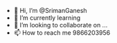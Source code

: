 - 👋 Hi, I’m @SrimanGanesh
- 🌱 I’m currently learning
- 💞️ I’m looking to collaborate on ...
- 📫 How to reach me 9866203956

<!---
SrimanGanesh/SrimanGanesh is a ✨ special ✨ repository because its `README.md` (this file) appears on your GitHub profile.
You can click the Preview link to take a look at your changes.
--->
